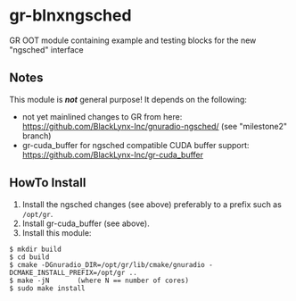# gr-blnxngsched
GR OOT module containing example and testing blocks for the new "ngsched" interface

## Notes
This module is ***not*** general purpose! It depends on the following:
- not yet mainlined changes to GR from here: https://github.com/BlackLynx-Inc/gnuradio-ngsched/ (see "milestone2" branch)
- gr-cuda_buffer for ngsched compatible CUDA buffer support: https://github.com/BlackLynx-Inc/gr-cuda_buffer

## HowTo Install
1. Install the ngsched changes (see above) preferably to a prefix such as `/opt/gr`.
2. Install gr-cuda_buffer (see above).
3. Install this module:
```
$ mkdir build
$ cd build
$ cmake -DGnuradio_DIR=/opt/gr/lib/cmake/gnuradio -DCMAKE_INSTALL_PREFIX=/opt/gr ..
$ make -jN       (where N == number of cores)
$ sudo make install
```
